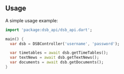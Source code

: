 ## Usage

A simple usage example:

```dart
import 'package:dsb_api/dsb_api.dart';

main() {
  var dsb = DSBController('username', 'password');

  var timetables = await dsb.getTimeTables();
  var textNews = await dsb.getTextNews();
  var documents = await dsb.getDocuments();
}
```
